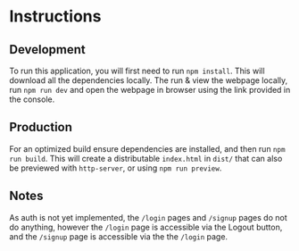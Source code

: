 # Instructions

## Development
To run this application, you will first need to run `npm install`. This will download all the dependencies locally. The run & view the webpage locally, run `npm run dev` and open the webpage in browser using the link provided in the console.

## Production
For an optimized build ensure dependencies are installed, and then run `npm run build`. This will create a distributable `index.html` in `dist/` that can also be previewed with `http-server`, or using `npm run preview`.


## Notes
As auth is not yet implemented, the `/login` pages and `/signup` pages do not do anything, however the `/login` page is accessible via the Logout button, and the `/signup` page is accessible via the the `/login` page.